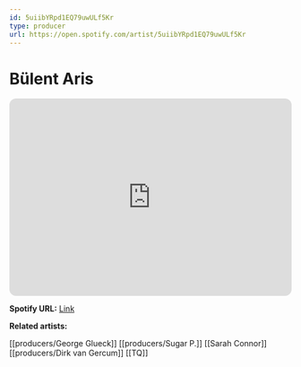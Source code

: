 ```yaml
---
id: 5uiibYRpd1EQ79uwULf5Kr
type: producer
url: https://open.spotify.com/artist/5uiibYRpd1EQ79uwULf5Kr
---
```

# Bülent Aris

<iframe style="border-radius:12px" src="https://open.spotify.com/embed/artist/5uiibYRpd1EQ79uwULf5Kr" width="100%" height="352" frameBorder="0" allowfullscreen="" allow="autoplay; clipboard-write; encrypted-media; fullscreen; picture-in-picture" loading="lazy"></iframe>

**Spotify URL:** [Link](https://open.spotify.com/artist/5uiibYRpd1EQ79uwULf5Kr)

**Related artists:**

[[producers/George Glueck]]
[[producers/Sugar P.]]
[[Sarah Connor]]
[[producers/Dirk van Gercum]]
[[TQ]]
